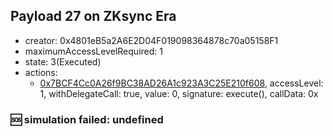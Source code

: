 ## Payload 27 on ZKsync Era

- creator: 0x4801eB5a2A6E2D04F019098364878c70a05158F1
- maximumAccessLevelRequired: 1
- state: 3(Executed)
- actions:
  - [0x7BCF4Cc0A26f9BC38AD26A1c923A3C25E210f608](https://era.zksync.network//tx/0x7BCF4Cc0A26f9BC38AD26A1c923A3C25E210f608), accessLevel: 1, withDelegateCall: true, value: 0, signature: execute(), callData: 0x

### :sos: simulation failed: undefined
